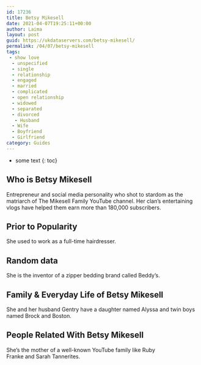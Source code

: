 ```yaml
---
id: 17236
title: Betsy Mikesell
date: 2021-04-07T19:25:11+00:00
author: Laima
layout: post
guid: https://ukdataservers.com/betsy-mikesell/
permalink: /04/07/betsy-mikesell
tags:
 - show love
  - unspecified
  - single
  - relationship
  - engaged
  - married
  - complicated
  - open relationship
  - widowed
  - separated
  - divorced
   - Husband
  - Wife
  - Boyfriend
  - Girlfriend
category: Guides
---
```


* some text
{: toc}


## Who is Betsy Mikesell
                  
                  
                  
Entrepreneur and social media personality who shot to stardom as the matriarch of The Mikesell Family YouTube channel. Her clan&#8217;s entertaining vlogs have helped them earn more than 180,000 subscribers.
                  
              
            
              
            
                
                
                
## Prior to Popularity
                  
                  
                  
She used to work as a full-time hairdresser.
                  
              
            
              
            
                
                
                
## Random data
                  
                  
                  
She is the inventor of a zipper bedding brand called Beddy&#8217;s.
                  
              
            
              
            
                
                
                
## Family & Everyday Life of Betsy Mikesell
                  
                  
                  
She and her husband Gentry have a daughter named Alyssa and twin boys named Brock and Boston.
                  
              
            
              
            
                
                
                
## People Related With Betsy Mikesell
                  
                  
                  
She&#8217;s the mother of a well-known YouTube family like Ruby Franke and Sarah Tannerites.
                  
              
            
              
            
                
              
            
              
              
            
            
              
            
          
          
          